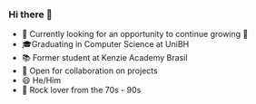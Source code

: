 ### Hi there 👋


- 🔭 Currently looking for an opportunity to continue growing <font style="vertical-align: inherit;"><font style="vertical-align: inherit;">🚀</font></font>
- <font style="vertical-align: inherit;"><font style="vertical-align: inherit;">🎓</font></font>Graduating in Computer Science at UniBH 
- <font style="vertical-align: inherit;"><font style="vertical-align: inherit;">📚</font></font> Former student at Kenzie Academy Brasil
- 🤔 Open for collaboration on projects
- 😄 He/Him
- <font style="vertical-align: inherit;"><font style="vertical-align: inherit;">🎵</font></font> Rock lover from the 70s - 90s

